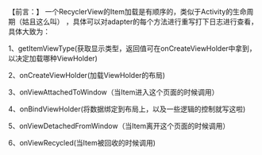 【前言：】
一个RecyclerView的Item加载是有顺序的，类似于Activity的生命周期（姑且这么叫）
，具体可以对adapter的每个方法进行重写打下日志进行查看，具体大致为：

1、getItemViewType(获取显示类型，返回值可在onCreateViewHolder中拿到，以决定加载哪种ViewHolder)

2、onCreateViewHolder(加载ViewHolder的布局)

3、onViewAttachedToWindow（当Item进入这个页面的时候调用）

4、onBindViewHolder(将数据绑定到布局上，以及一些逻辑的控制就写这啦)

5、onViewDetachedFromWindow（当Item离开这个页面的时候调用）

6、onViewRecycled(当Item被回收的时候调用)